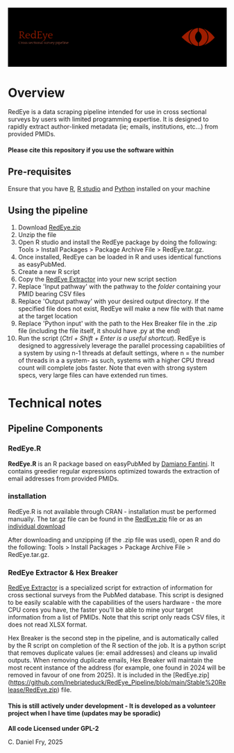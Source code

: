 ![Header](./RedEye_Banner.png)

# Overview
RedEye is a data scraping pipeline intended for use in cross sectional surveys by users with limited programming expertise. It is designed to rapidly extract author-linked metadata (ie; emails, institutions, etc...) from provided PMIDs. 
#### Please cite this repository if you use the software within

## Pre-requisites

Ensure that you have [R](https://www.r-project.org/), [R studio](https://posit.co/download/rstudio-desktop/) and [Python](https://www.python.org/) installed on your machine

## Using the pipeline

1. Download [RedEye.zip](https://github.com/Inebriateduck/RedEye_Pipeline/blob/main/Stable%20Release/RedEye.zip)
2. Unzip the file
3. Open R studio and install the RedEye package by doing the following: Tools > Install Packages > Package Archive File > RedEye.tar.gz.
4. Once installed, RedEye can be loaded in R and uses identical functions as easyPubMed.
5. Create a new R script
6. Copy the [RedEye Extractor](https://github.com/Inebriateduck/RedEye_Pipeline/blob/main/Unstable%20Release/Single%20shot%20pipeline/Unstable%20extractor.R) into your new script section
7. Replace 'Input pathway' with the pathway to the *folder* containing your PMID bearing CSV files
8. Replace 'Output pathway' with your desired output directory. If the specified file does not exist, RedEye will make a new file with that name at the target location
9. Replace 'Python input' with the path to the Hex Breaker file in the .zip file (including the file itself, it should have .py at the end)
10. Run the script (*Ctrl + Shift + Enter is a useful shortcut*).  RedEye is designed to aggressively leverage the parallel processing capabilities of a system by using n-1 threads at default settings, where n = the number of threads in a a system- as such, systems with a higher CPU thread count will complete jobs faster. Note that even with strong system specs, very large files can have extended run times. 

# Technical notes

## Pipeline Components
### RedEye.R
**RedEye.R** is an R package based on easyPubMed by [Damiano Fantini](https://cran.r-project.org/web/packages/easyPubMed/index.html). It contains greedier regular expressions optimized towards the extraction of email addresses from provided PMIDs.
 
### installation
RedEye.R is not available through CRAN - installation must be performed manually. The tar.gz file can be found in the [RedEye.zip](https://github.com/Inebriateduck/RedEye_Pipeline/blob/main/Stable%20Release/RedEye.zip) file or as an [individual download](https://github.com/Inebriateduck/RedEye_Pipeline/tree/main/Stable%20Release/Single%20shot%20pipeline/RedEye)

After downloading and unzipping (if the .zip file was used), open R and do the following: Tools > Install Packages > Package Archive File > RedEye.tar.gz. 

### RedEye Extractor & Hex Breaker
[RedEye Extractor](https://github.com/Inebriateduck/RedEye_Pipeline/tree/main/Stable%20Release/Single%20shot%20pipeline/RedEye) is a specialized script for extraction of information for cross sectional surveys from the PubMed database. This script is designed to be easily scalable with the capabilities of the users hardware - the more CPU cores you have, the faster you'll be able to mine your target information from a list of PMIDs. Note that this script only reads CSV files, it does not read XLSX format.

Hex Breaker is the second step in the pipeline, and is automatically called by the R script on completion of the R section of the job. It is a python script that removes duplicate values (ie: email addresses) and cleans up invalid outputs. When removing duplicate emails, Hex Breaker will maintain the most recent instance of the address (for example, one found in 2024 will be removed in favour of one from 2025). It is included in the [RedEye.zip] (https://github.com/Inebriateduck/RedEye_Pipeline/blob/main/Stable%20Release/RedEye.zip) file.


#### This is still actively under development - It is developed as a volunteer project when I have time (updates may be sporadic)
**All code Licensed under GPL-2**

C. Daniel Fry, 2025
